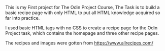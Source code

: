 This is my First project for The Odin Project Course,
The Task is to build a  basic recipe page with only HTML 
to put all HTML knowledge acquired so far into practice.

I used basic HTML tags with no CSS to create a recipe page for the Odin Project task, which contains the homepage and three other recipe pages. 

The recipes and images were gotten from https://www.allrecipes.com/